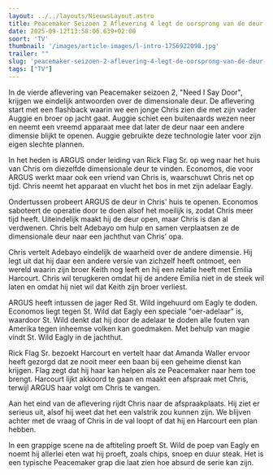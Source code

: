 ```yaml
---
layout: ../../layouts/NieuwsLayout.astro
title: Peacemaker Seizoen 2 Aflevering 4 legt de oorsprong van de deur bloot!
date: 2025-09-12T13:58:06.639+02:00
soort: 'TV'
thumbnail: '/images/article-images/l-intro-1756922098.jpg'
trailer: ""
slug: 'peacemaker-seizoen-2-aflevering-4-legt-de-oorsprong-van-de-deur-bloot'
tags: ["TV"]
---
```


In de vierde aflevering van Peacemaker seizoen 2, "Need I Say Door", krijgen we
eindelijk antwoorden over de dimensionale deur. De aflevering start met een
flashback waarin we een jonge Chris zien die met zijn vader Auggie en broer op
jacht gaat. Auggie schiet een buitenaards wezen neer en neemt een vreemd
apparaat mee dat later de deur naar een andere dimensie blijkt te openen. Auggie
gebruikte deze technologie later voor zijn eigen slechte plannen.

In het heden is ARGUS onder leiding van Rick Flag Sr. op weg naar het huis van
Chris om diezelfde dimensionale deur te vinden. Economos, die voor ARGUS werkt
maar ook een vriend van Chris is, waarschuwt Chris net op tijd. Chris neemt het
apparaat en vlucht het bos in met zijn adelaar Eagly.

Ondertussen probeert ARGUS de deur in Chris' huis te openen. Economos saboteert
de operatie door te doen alsof het moeilijk is, zodat Chris meer tijd heeft.
Uiteindelijk maakt hij de deur open, maar Chris is dan al verdwenen. Chris belt
Adebayo om hulp en samen verplaatsen ze de dimensionale deur naar een jachthut
van Chris' opa.

Chris vertelt Adebayo eindelijk de waarheid over de andere dimensie. Hij legt
uit dat hij daar een andere versie van zichzelf heeft ontmoet, een wereld waarin
zijn broer Keith nog leeft en hij een relatie heeft met Emilia Harcourt. Chris
wil terugkeren omdat hij de andere Emilia niet in de steek wil laten en omdat
hij niet wil dat Keith zijn broer verliest.

ARGUS heeft intussen de jager Red St. Wild ingehuurd om Eagly te doden. Economos
liegt tegen St. Wild dat Eagly een speciale "oer-adelaar" is, waardoor St. Wild
denkt dat hij door de adelaar te doden alle fouten van Amerika tegen inheemse
volken kan goedmaken. Met behulp van magie vindt St. Wild Eagly in de jachthut.

Rick Flag Sr. bezoekt Harcourt en vertelt haar dat Amanda Waller ervoor heeft
gezorgd dat ze nooit meer een baan bij een geheime dienst kan krijgen. Flag zegt
dat hij haar kan helpen als ze Peacemaker naar hem toe brengt. Harcourt lijkt
akkoord te gaan en maakt een afspraak met Chris, terwijl ARGUS haar volgt om
Chris te vangen.

Aan het eind van de aflevering rijdt Chris naar de afspraakplaats. Hij ziet er
serieus uit, alsof hij weet dat het een valstrik zou kunnen zijn. We blijven
achter met de vraag of Chris in de val loopt of dat hij en Harcourt een plan
hebben.

In een grappige scene na de aftiteling proeft St. Wild de poep van Eagly en
noemt hij allerlei eten wat hij proeft, zoals chips, snoep en duur steak. Het is
een typische Peacemaker grap die laat zien hoe absurd de serie kan zijn.